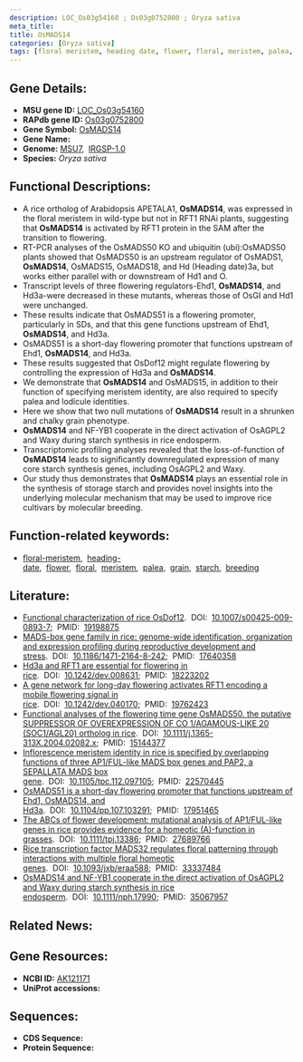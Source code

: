 ```yaml
---
description: LOC_Os03g54160 ; Os03g0752800 ; Oryza sativa
meta_title:
title: OsMADS14
categories: [Oryza sativa]
tags: [floral meristem, heading date, flower, floral, meristem, palea, grain, starch, breeding]
---
```


## Gene Details:
- **MSU gene ID:** [LOC_Os03g54160](http://rice.uga.edu/cgi-bin/ORF_infopage.cgi?orf=LOC_Os03g54160)  
- **RAPdb gene ID:** [Os03g0752800](https://rapdb.dna.affrc.go.jp/locus/?name=Os03g0752800)  
- **Gene Symbol:** <u>OsMADS14</u>
- **Gene Name:**
- **Genome:**  [MSU7](http://rice.uga.edu/),&nbsp;&nbsp;[IRGSP-1.0](https://rapdb.dna.affrc.go.jp/download/irgsp1.html)
- **Species:** *Oryza sativa*

## Functional Descriptions:
   - A rice ortholog of Arabidopsis APETALA1, **OsMADS14**, was expressed in the floral meristem in wild-type but not in RFT1 RNAi plants, suggesting that **OsMADS14** is activated by RFT1 protein in the SAM after the transition to flowering.
   - RT-PCR analyses of the OsMADS50 KO and ubiquitin (ubi):OsMADS50 plants showed that OsMADS50 is an upstream regulator of OsMADS1, **OsMADS14**, OsMADS15, OsMADS18, and Hd (Heading date)3a, but works either parallel with or downstream of Hd1 and O.
   - Transcript levels of three flowering regulators-Ehd1, **OsMADS14**, and Hd3a-were decreased in these mutants, whereas those of OsGI and Hd1 were unchanged.
   - These results indicate that OsMADS51 is a flowering promoter, particularly in SDs, and that this gene functions upstream of Ehd1, **OsMADS14**, and Hd3a.
   - OsMADS51 is a short-day flowering promoter that functions upstream of Ehd1, **OsMADS14**, and Hd3a.
   - These results suggested that OsDof12 might regulate flowering by controlling the expression of Hd3a and **OsMADS14**.
   - We demonstrate that **OsMADS14** and OsMADS15, in addition to their function of specifying meristem identity, are also required to specify palea and lodicule identities.
   - Here we show that two null mutations of **OsMADS14** result in a shrunken and chalky grain phenotype.
   - **OsMADS14** and NF-YB1 cooperate in the direct activation of OsAGPL2 and Waxy during starch synthesis in rice endosperm.
   - Transcriptomic profiling analyses revealed that the loss-of-function of **OsMADS14** leads to significantly downregulated expression of many core starch synthesis genes, including OsAGPL2 and Waxy.
   - Our study thus demonstrates that **OsMADS14** plays an essential role in the synthesis of storage starch and provides novel insights into the underlying molecular mechanism that may be used to improve rice cultivars by molecular breeding.

## Function-related keywords:
   - [floral-meristem](/tags/floral-meristem/),&nbsp;&nbsp;[heading-date](/tags/heading-date/),&nbsp;&nbsp;[flower](/tags/flower/),&nbsp;&nbsp;[floral](/tags/floral/),&nbsp;&nbsp;[meristem](/tags/meristem/),&nbsp;&nbsp;[palea](/tags/palea/),&nbsp;&nbsp;[grain](/tags/grain/),&nbsp;&nbsp;[starch](/tags/starch/),&nbsp;&nbsp;[breeding](/tags/breeding/)

## Literature:
   - [Functional characterization of rice OsDof12](https://www.doi.org/10.1007/s00425-009-0893-7).&nbsp;&nbsp;DOI:&nbsp;&nbsp;[10.1007/s00425-009-0893-7](https://www.doi.org/10.1007/s00425-009-0893-7);&nbsp;&nbsp;PMID:&nbsp;&nbsp;[19198875](https://pubmed.ncbi.nlm.nih.gov/19198875/)
   - [MADS-box gene family in rice: genome-wide identification, organization and expression profiling during reproductive development and stress](https://www.doi.org/10.1186/1471-2164-8-242).&nbsp;&nbsp;DOI:&nbsp;&nbsp;[10.1186/1471-2164-8-242](https://www.doi.org/10.1186/1471-2164-8-242);&nbsp;&nbsp;PMID:&nbsp;&nbsp;[17640358](https://pubmed.ncbi.nlm.nih.gov/17640358/)
   - [Hd3a and RFT1 are essential for flowering in rice](https://www.doi.org/10.1242/dev.008631).&nbsp;&nbsp;DOI:&nbsp;&nbsp;[10.1242/dev.008631](https://www.doi.org/10.1242/dev.008631);&nbsp;&nbsp;PMID:&nbsp;&nbsp;[18223202](https://pubmed.ncbi.nlm.nih.gov/18223202/)
   - [A gene network for long-day flowering activates RFT1 encoding a mobile flowering signal in rice](https://www.doi.org/10.1242/dev.040170).&nbsp;&nbsp;DOI:&nbsp;&nbsp;[10.1242/dev.040170](https://www.doi.org/10.1242/dev.040170);&nbsp;&nbsp;PMID:&nbsp;&nbsp;[19762423](https://pubmed.ncbi.nlm.nih.gov/19762423/)
   - [Functional analyses of the flowering time gene OsMADS50, the putative SUPPRESSOR OF OVEREXPRESSION OF CO 1/AGAMOUS-LIKE 20 (SOC1/AGL20) ortholog in rice](https://www.doi.org/10.1111/j.1365-313X.2004.02082.x).&nbsp;&nbsp;DOI:&nbsp;&nbsp;[10.1111/j.1365-313X.2004.02082.x](https://www.doi.org/10.1111/j.1365-313X.2004.02082.x);&nbsp;&nbsp;PMID:&nbsp;&nbsp;[15144377](https://pubmed.ncbi.nlm.nih.gov/15144377/)
   - [Inflorescence meristem identity in rice is specified by overlapping functions of three AP1/FUL-like MADS box genes and PAP2, a SEPALLATA MADS box gene](https://www.doi.org/10.1105/tpc.112.097105).&nbsp;&nbsp;DOI:&nbsp;&nbsp;[10.1105/tpc.112.097105](https://www.doi.org/10.1105/tpc.112.097105);&nbsp;&nbsp;PMID:&nbsp;&nbsp;[22570445](https://pubmed.ncbi.nlm.nih.gov/22570445/)
   - [OsMADS51 is a short-day flowering promoter that functions upstream of Ehd1, OsMADS14, and Hd3a](https://www.doi.org/10.1104/pp.107.103291).&nbsp;&nbsp;DOI:&nbsp;&nbsp;[10.1104/pp.107.103291](https://www.doi.org/10.1104/pp.107.103291);&nbsp;&nbsp;PMID:&nbsp;&nbsp;[17951465](https://pubmed.ncbi.nlm.nih.gov/17951465/)
   - [The ABCs of flower development: mutational analysis of AP1/FUL-like genes in rice provides evidence for a homeotic (A)-function in grasses](https://www.doi.org/10.1111/tpj.13386).&nbsp;&nbsp;DOI:&nbsp;&nbsp;[10.1111/tpj.13386](https://www.doi.org/10.1111/tpj.13386);&nbsp;&nbsp;PMID:&nbsp;&nbsp;[27689766](https://pubmed.ncbi.nlm.nih.gov/27689766/)
   - [Rice transcription factor MADS32 regulates floral patterning through interactions with multiple floral homeotic genes](https://www.doi.org/10.1093/jxb/eraa588).&nbsp;&nbsp;DOI:&nbsp;&nbsp;[10.1093/jxb/eraa588](https://www.doi.org/10.1093/jxb/eraa588);&nbsp;&nbsp;PMID:&nbsp;&nbsp;[33337484](https://pubmed.ncbi.nlm.nih.gov/33337484/)
   - [OsMADS14 and NF-YB1 cooperate in the direct activation of OsAGPL2 and Waxy during starch synthesis in rice endosperm](https://www.doi.org/10.1111/nph.17990).&nbsp;&nbsp;DOI:&nbsp;&nbsp;[10.1111/nph.17990](https://www.doi.org/10.1111/nph.17990);&nbsp;&nbsp;PMID:&nbsp;&nbsp;[35067957](https://pubmed.ncbi.nlm.nih.gov/35067957/)

## Related News:

## Gene Resources:
- **NCBI ID:**  [AK121171](http://www.ncbi.nlm.nih.gov/nuccore/AK121171)
- **UniProt accessions:** [](https://www.uniprot.org/uniprotkb//entry)

## Sequences:
- **CDS Sequence:**
- **Protein Sequence:**
